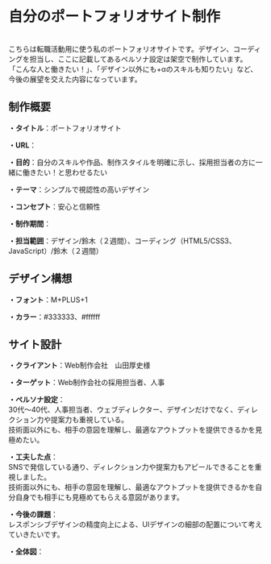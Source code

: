 # 自分のポートフォリオサイト制作
<br>こちらは転職活動用に使う私のポートフォリオサイトです。デザイン、コーディングを担当し、ここに記載してあるペルソナ設定は架空で制作しています。
<br>
「こんな人と働きたい！」、「デザイン以外にも+αのスキルも知りたい」など、今後の展望を交えた内容になっています。

## 制作概要
**・タイトル**：ポートフォリオサイト
<br>

**・URL**：
<br>

**・目的**：自分のスキルや作品、制作スタイルを明確に示し、採用担当者の方に一緒に働きたい！と思わせるたい
<br>

**・テーマ**：シンプルで視認性の高いデザイン
<br>

**・コンセプト**：安心と信頼性
<br>

**・制作期間**：
<br>

**・担当範囲**：デザイン/鈴木（２週間）、コーディング（HTML5/CSS3、JavaScript）/鈴木（２週間）
<br>

## デザイン構想
**・フォント**：M+PLUS+1
<br>

**・カラー**：#333333、#ffffff
<br>

## サイト設計
**・クライアント**：Web制作会社　山田厚史様
<br>

**・ターゲット**：Web制作会社の採用担当者、人事
<br>

**・ペルソナ設定**：
<br>30代～40代、人事担当者、ウェブディレクター、デザインだけでなく、ディレクション力や提案力も重視している。
<br>技術面以外にも、相手の意図を理解し、最適なアウトプットを提供できるかを見極めたい。
<br>

**・工夫した点**：
<br>SNSで発信している通り、ディレクション力や提案力もアピールできることを重視しました。
<br>技術面以外にも、相手の意図を理解し、最適なアウトプットを提供できるかを自分自身でも相手にも見極めてもらえる意図があります。
<br>

**・今後の課題**：
<br>レスポンシブデザインの精度向上による、UIデザインの細部の配置について考えていきたいです。

**・全体図**：




